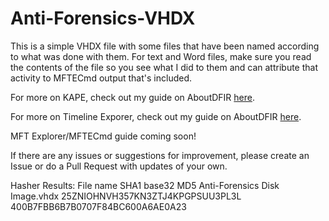 # Anti-Forensics-VHDX

This is a simple VHDX file with some files that have been named according to what was done with them. For text and Word files, make sure you read the contents of the file so you see what I did to them and can attribute that activity to MFTECmd output that's included. 

For more on KAPE, check out my guide on AboutDFIR [here](https://aboutdfir.com/toolsandartifacts/windows/kape/).

For more on Timeline Exporer, check out my guide on AboutDFIR [here](https://aboutdfir.com/toolsandartifacts/windows/timeline-explorer/).

MFT Explorer/MFTECmd guide coming soon!

If there are any issues or suggestions for improvement, please create an Issue or do a Pull Request with updates of your own. 

Hasher Results:
File name	SHA1 base32	MD5
Anti-Forensics Disk Image.vhdx	25ZNIOHNVH357KN3ZTJ4KPGPSUU3PL3L	400B7FBB6B7B0707F84BC600A6AE0A23
